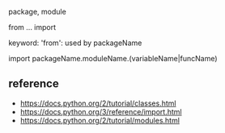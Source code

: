 package, module  

from ... import  

keyword: 'from': used by packageName

import packageName.moduleName.(variableName|funcName)  

reference
--------------------
* https://docs.python.org/2/tutorial/classes.html
* https://docs.python.org/3/reference/import.html
* https://docs.python.org/2/tutorial/modules.html

